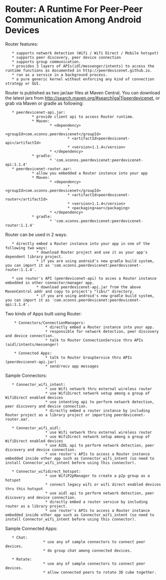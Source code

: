 Router: A Runtime For Peer-Peer Communication Among Android Devices
===================================================================

Router features:

       * supports network detection (Wifi / Wifi Direct / Mobile hotspot)
       * supports peer discovery, peer device connection
       * supports group communication.
       * provides 3 layers of APIs(idl/messenger/intents) to access the runtime functions as documented in http://peerdevicenet.github.io.
       * run as a service in a background process.
       * a pure generic kernel without enforcing any kind of connection strategy or GUI.

Router is published as two jar/aar files at Maven Central. You can download the latest jars from http://search.maven.org/#search|ga|1|peerdevicenet, or grab via Maven or gradle as following:

       * peerdevicenet-api.jar:
                * provide client api to access Router runtime.
                * Maven:
                        * <dependency>
                                * <groupId>com.xconns.peerdevicenet</groupId>
                                * <artifactId>peerdevicenet-api</artifactId>
                                * <version>1.1.4</version>
                        * </dependency>
                * gradle:
                        * 'com.xconns.peerdevicenet:peerdevicenet-api:1.1.4'
       * peerdevicenet-router.aar:
                * allow you embedded a Router instance into your app
                * Maven:
                        * <dependency>
                                * <groupId>com.xconns.peerdevicenet</groupId>
                                * <artifactId>peerdevicenet-router</artifactId>
                                * <version>1.1.4</version>
                                * <packaging>aar</packaging>
                        * </dependency>
                * gradle:
                        * 'com.xconns.peerdevicenet:peerdevicenet-router:1.1.4'

Router can be used in 2 ways:

       * directly embed a Router instance into your app in one of the following two ways:
                  * download Router project and use it as your app's dependent library project.
                  * if you are using android's new gradle build system, you can import it as 'com.xconns.peerdevicenet:peerdevicenet-router:1.1.4'.

       * use router's API (peerdevicenet-api) to acces a Router instance embedded in other connector/manager app.
                  * download peerdevicenet-api.jar from the above MavenCentral addr and copy to project's "libs/" directory.
                  * if you are using android's new gradle build system, you can import it as 'com.xconns.peerdevicenet:peerdevicenet-api:1.1.4'.

Two kinds of Apps built using Router:

        * Connectors/ConnectionManagers: 
                      * directly embed a Router instance into your app.
                      * responsible for network detection, peer discovery and device connection.
                      * talk to Router ConnectionService thru APIs (aidl/intents/messenger)

        * Connected Apps:
                      * talk to Router GroupService thru APIs (peerdevicenet-api.jar)
                      * send/recv app messages

Sample Connectors:

       * Connector_wifi_intent:
                      * use Wifi network thru external wireless router
                      * use WifiDirect network setup among a group of WifiDirect enabled devices
                      * use intenting api to perform network detection, peer discovery and device connection.
                      * directly embed a router instance by including Router project as a library project or importing peerdevicenet-router.aar.

       * Connector_wifi_aidl:
                      * use Wifi network thru external wireless router
                      * use WifiDirect network setup among a group of WifiDirect enabled devices
                      * use AIDL api to perform network detection, peer discovery and device connection.
                      * use router's APIs to access a Router instance embedded inside other app such as Connector_wifi_intent (so need to install Connector_wifi_intent before using this connector).

       * Connector_wifidirect_hotspot:
                      * use WifiP2pManager to create a p2p group as a hotspot
                      * connect legacy wifi or wifi direct enabled devices thru this hotspot
                      * use aidl api to perform network detection, peer discovery and device connection.
                      * directly embed a router service by including router as a library project.
                      * use router's APIs to access a Router instance embedded inside other app such as Connector_wifi_intent (so need to install Connector_wifi_intent before using this connector).

Sample Connected Apps:

       * Chat:
                     * use any of sample connectors to connect peer devices.
                     * do group chat among connected devices.

       * Rotate:
                     * use any of sample connectors to connect peer devices.
                     * allow connected peers to rotate 3D cube together.

